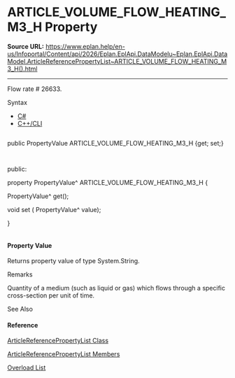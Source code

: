 # ARTICLE_VOLUME_FLOW_HEATING_M3_H Property

**Source URL:** https://www.eplan.help/en-us/Infoportal/Content/api/2026/Eplan.EplApi.DataModelu~Eplan.EplApi.DataModel.ArticleReferencePropertyList~ARTICLE_VOLUME_FLOW_HEATING_M3_H().html

---

Flow rate # 26633.

Syntax

- [C#](#i-syntax-CS)
- [C++/CLI](#i-syntax-CPP2005)

```
```
public PropertyValue ARTICLE_VOLUME_FLOW_HEATING_M3_H {get; set;}
```
```

```
```
public:
property PropertyValue^ ARTICLE_VOLUME_FLOW_HEATING_M3_H {
   PropertyValue^ get();
   void set (    PropertyValue^ value);
}
```
```

#### Property Value

Returns property value of type System.String.

Remarks

Quantity of a medium (such as liquid or gas) which flows through a specific cross-section per unit of time.



See Also

#### Reference

[ArticleReferencePropertyList Class](Eplan.EplApi.DataModelu~Eplan.EplApi.DataModel.ArticleReferencePropertyList.html)
  
[ArticleReferencePropertyList Members](Eplan.EplApi.DataModelu~Eplan.EplApi.DataModel.ArticleReferencePropertyList_members.html)
  
[Overload List](Eplan.EplApi.DataModelu~Eplan.EplApi.DataModel.ArticleReferencePropertyList~ARTICLE_VOLUME_FLOW_HEATING_M3_H.html)